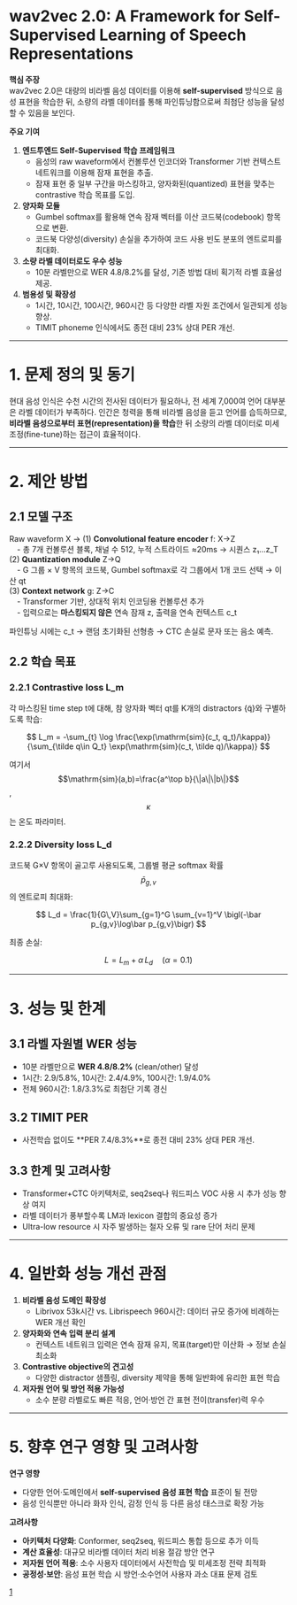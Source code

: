 # wav2vec 2.0: A Framework for Self-Supervised Learning of Speech Representations

**핵심 주장**  
wav2vec 2.0은 대량의 비라벨 음성 데이터를 이용해 **self-supervised** 방식으로 음성 표현을 학습한 뒤, 소량의 라벨 데이터를 통해 파인튜닝함으로써 최첨단 성능을 달성할 수 있음을 보인다.

**주요 기여**  
1. **엔드투엔드 Self-Supervised 학습 프레임워크**  
   -  음성의 raw waveform에서 컨볼루션 인코더와 Transformer 기반 컨텍스트 네트워크를 이용해 잠재 표현을 추출.  
   -  잠재 표현 중 일부 구간을 마스킹하고, 양자화된(quantized) 표현을 맞추는 contrastive 학습 목표를 도입.  
2. **양자화 모듈**  
   -  Gumbel softmax를 활용해 연속 잠재 벡터를 이산 코드북(codebook) 항목으로 변환.  
   -  코드북 다양성(diversity) 손실을 추가하여 코드 사용 빈도 분포의 엔트로피를 최대화.  
3. **소량 라벨 데이터로도 우수 성능**  
   -  10분 라벨만으로 WER 4.8/8.2%를 달성, 기존 방법 대비 획기적 라벨 효율성 제공.  
4. **범용성 및 확장성**  
   -  1시간, 10시간, 100시간, 960시간 등 다양한 라벨 자원 조건에서 일관되게 성능 향상.  
   -  TIMIT phoneme 인식에서도 종전 대비 23% 상대 PER 개선.

***

# 1. 문제 정의 및 동기

현대 음성 인식은 수천 시간의 전사된 데이터가 필요하나, 전 세계 7,000여 언어 대부분은 라벨 데이터가 부족하다. 인간은 청력을 통해 비라벨 음성을 듣고 언어를 습득하므로, **비라벨 음성으로부터 표현(representation)을 학습**한 뒤 소량의 라벨 데이터로 미세 조정(fine-tune)하는 접근이 효율적이다.

***

# 2. 제안 방법

## 2.1 모델 구조  

Raw waveform X → (1) **Convolutional feature encoder** f: X→Z  
 -  총 7개 컨볼루션 블록, 채널 수 512, 누적 스트라이드 ≈20ms → 시퀀스 z₁…z_T  
(2) **Quantization module** Z→Q  
 -  G 그룹 × V 항목의 코드북, Gumbel softmax로 각 그룹에서 1개 코드 선택 → 이산 qt  
(3) **Context network** g: Z→C  
 -  Transformer 기반, 상대적 위치 인코딩용 컨볼루션 추가  
 -  입력으로는 **마스킹되지 않은** 연속 잠재 z, 출력을 연속 컨텍스트 c_t  

파인튜닝 시에는 c_t → 랜덤 초기화된 선형층 → CTC 손실로 문자 또는 음소 예측.

## 2.2 학습 목표

### 2.2.1 Contrastive loss L_m  
각 마스킹된 time step t에 대해, 참 양자화 벡터 qt를 K개의 distractors {q̃}와 구별하도록 학습:  

$$
L_m = -\sum_{t} \log \frac{\exp(\mathrm{sim}(c_t, q_t)/\kappa)}{\sum_{\tilde q\in Q_t} \exp(\mathrm{sim}(c_t, \tilde q)/\kappa)}
$$

여기서 $$\mathrm{sim}(a,b)=\frac{a^\top b}{\|a\|\|b\|}$$, $$\kappa$$는 온도 파라미터.

### 2.2.2 Diversity loss L_d  
코드북 G×V 항목이 골고루 사용되도록, 그룹별 평균 softmax 확률 $$\bar p_{g,v}$$의 엔트로피 최대화:  

$$
L_d = \frac{1}{G\,V}\sum_{g=1}^G \sum_{v=1}^V \bigl(-\bar p_{g,v}\log\bar p_{g,v}\bigr)
$$

최종 손실:  

$$
L = L_m + \alpha\,L_d
\quad(\alpha=0.1)
$$

***

# 3. 성능 및 한계

## 3.1 라벨 자원별 WER 성능  
-  10분 라벨만으로 **WER 4.8/8.2%** (clean/other) 달성  
-  1시간: 2.9/5.8%, 10시간: 2.4/4.9%, 100시간: 1.9/4.0%  
-  전체 960시간: 1.8/3.3%로 최첨단 기록 경신  

## 3.2 TIMIT PER  
-  사전학습 없이도 **PER 7.4/8.3%**로 종전 대비 23% 상대 PER 개선.

## 3.3 한계 및 고려사항  
- Transformer+CTC 아키텍처로, seq2seq나 워드피스 VOC 사용 시 추가 성능 향상 여지  
- 라벨 데이터가 풍부할수록 LM과 lexicon 결합의 중요성 증가  
- Ultra-low resource 시 자주 발생하는 철자 오류 및 rare 단어 처리 문제  

***

# 4. 일반화 성능 개선 관점

1. **비라벨 음성 도메인 확장성**  
   -  Librivox 53k시간 vs. Librispeech 960시간: 데이터 규모 증가에 비례하는 WER 개선 확인  
2. **양자화와 연속 입력 분리 설계**  
   -  컨텍스트 네트워크 입력은 연속 잠재 유지, 목표(target)만 이산화 → 정보 손실 최소화  
3. **Contrastive objective의 견고성**  
   -  다양한 distractor 샘플링, diversity 제약을 통해 일반화에 유리한 표현 학습  
4. **저자원 언어 및 방언 적용 가능성**  
   -  소수 분량 라벨로도 빠른 적응, 언어·방언 간 표현 전이(transfer)력 우수  

***

# 5. 향후 연구 영향 및 고려사항

**연구 영향**  
- 다양한 언어·도메인에서 **self-supervised 음성 표현 학습** 표준이 될 전망  
- 음성 인식뿐만 아니라 화자 인식, 감정 인식 등 다른 음성 태스크로 확장 가능  

**고려사항**  
- **아키텍처 다양화**: Conformer, seq2seq, 워드피스 통합 등으로 추가 이득  
- **계산 효율성**: 대규모 비라벨 데이터 처리 비용 절감 방안 연구  
- **저자원 언어 적용**: 소수 사용자 데이터에서 사전학습 및 미세조정 전략 최적화  
- **공정성·보안**: 음성 표현 학습 시 방언·소수언어 사용자 과소 대표 문제 검토

[1](https://ppl-ai-file-upload.s3.amazonaws.com/web/direct-files/attachments/22370781/da0af599-9891-424a-8c47-4e057d911bdb/2006.11477v3.pdf)
